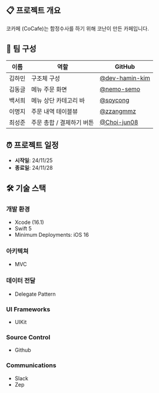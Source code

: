 ## 📋 프로젝트 개요
코카페 (CoCafe)는 함정수사를 하기 위해 코난이 만든 카페입니다.

## 👥 팀 구성

| 이름      | 역할       | GitHub                           |
| -------- | -------- | --------------------------------- |
| 김하민   | 구조체 구성 | [@dev-hamin-kim](https://github.com/dev-hamin-kim) |
| 김동글   | 메뉴 주문 화면 | [@nemo-semo](https://github.com/nemo-semo) |
| 백서희   | 메뉴 상단 카테고리 바 | [@soycong](https://github.com/soycong) |
| 이명지   | 주문 내역 테이블뷰 | [@zzangmmz](https://github.com/zzangmmz) |
| 최성준   | 주문 총합 / 결제하기 버튼 | [@Choi-jun08](https://github.com/Choi-jun08) |

## ⏰ 프로젝트 일정

- **시작일**: 24/11/25  
- **종료일**: 24/11/28

## 🛠️ 기술 스택

### 개발 환경
- Xcode (16.1)
- Swift 5
- Minimum Deployments: iOS 16
  
### 아키텍쳐
- MVC

### 데이터 전달
- Delegate Pattern

### UI Frameworks
- UIKit

### Source Control
- Github

### Communications
- Slack
- Zep
